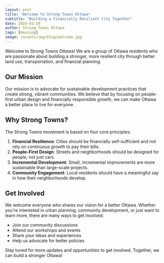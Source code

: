 ```yaml
---
layout: post
title: "Welcome to Strong Towns Ottawa"
subtitle: "Building a Financially Resilient City Together"
date: 2024-03-20
author: Strong Towns Ottawa
tags: [Housing]
image: /assets/img/blog/welcome.jpg
---
```


Welcome to Strong Towns Ottawa! We are a group of Ottawa residents who are passionate about building a stronger, more resilient city through better land use, transportation, and financial planning.

## Our Mission

Our mission is to advocate for sustainable development practices that create strong, vibrant communities. We believe that by focusing on people-first urban design and financially responsible growth, we can make Ottawa a better place to live for everyone.

## Why Strong Towns?

The Strong Towns movement is based on four core principles:

1. **Financial Resilience**: Cities should be financially self-sufficient and not rely on continuous growth to pay their bills.
2. **People-First Design**: Streets and neighborhoods should be designed for people, not just cars.
3. **Incremental Development**: Small, incremental improvements are more sustainable than large-scale projects.
4. **Community Engagement**: Local residents should have a meaningful say in how their neighborhoods develop.

## Get Involved

We welcome everyone who shares our vision for a better Ottawa. Whether you're interested in urban planning, community development, or just want to learn more, there are many ways to get involved:

- Join our community discussions
- Attend our workshops and events
- Share your ideas and experiences
- Help us advocate for better policies

Stay tuned for more updates and opportunities to get involved. Together, we can build a stronger Ottawa! 